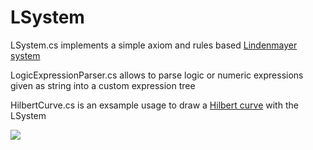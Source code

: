 # LSystem

LSystem.cs implements a simple axiom and rules based [Lindenmayer system][1]

LogicExpressionParser.cs allows to parse logic or numeric expressions given as string into a custom expression tree

HilbertCurve.cs is an exsample usage to draw a [Hilbert curve][2] with the LSystem

<img src="https://www.dropbox.com/s/4eoegj0vrckcski/HilbertCurveLarge.png?raw=1"/>


[1]: https://en.wikipedia.org/wiki/L-system
[2]: https://en.wikipedia.org/wiki/Hilbert_curve
